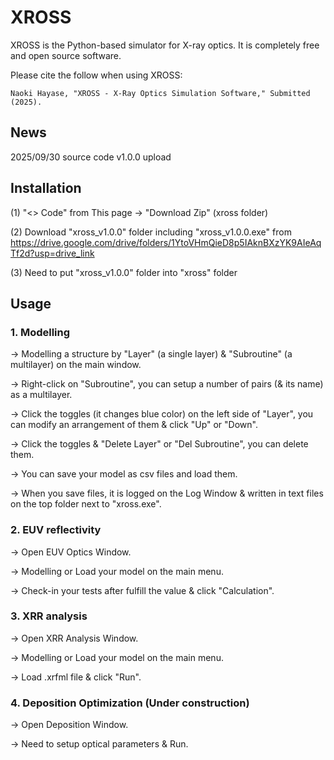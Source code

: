 # XROSS
XROSS is the Python-based simulator for X-ray optics. It is completely free and open source software. 

Please cite the follow when using XROSS:  

    Naoki Hayase, "XROSS - X-Ray Optics Simulation Software," Submitted (2025).

## News

2025/09/30 source code v1.0.0 upload 

## Installation

(1) "<> Code" from This page → "Download Zip" (xross folder)

(2) Download "xross_v1.0.0" folder including "xross_v1.0.0.exe" from https://drive.google.com/drive/folders/1YtoVHmQieD8p5IAknBXzYK9AIeAqTf2d?usp=drive_link

(3) Need to put "xross_v1.0.0" folder into "xross" folder

## Usage

### 1. Modelling 
→ Modelling a structure by "Layer" (a single layer) & "Subroutine" (a multilayer) on the main window.

→ Right-click on "Subroutine", you can setup a number of pairs (& its name) as a multilayer.

→ Click the toggles (it changes blue color) on the left side of "Layer", you can modify an arrangement of them & click "Up" or "Down".

→ Click the toggles & "Delete Layer" or "Del Subroutine", you can delete them.

→ You can save your model as csv files and load them.

→ When you save files, it is logged on the Log Window & written in text files on the top folder next to "xross.exe".

### 2. EUV reflectivity 
→ Open EUV Optics Window. 

→ Modelling or Load your model on the main menu. 

→ Check-in your tests after fulfill the value & click "Calculation".

### 3. XRR analysis 
→ Open XRR Analysis Window. 

→ Modelling or Load your model on the main menu.

→ Load .xrfml file & click "Run".

### 4. Deposition Optimization (Under construction)
→ Open Deposition Window. 

→ Need to setup optical parameters & Run.


